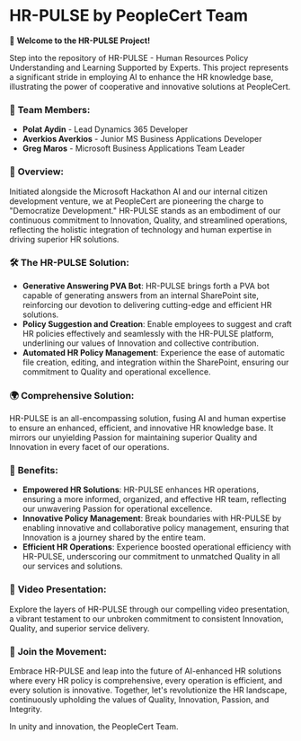 **HR-PULSE by PeopleCert Team**
===============================

🌟 **Welcome to the HR-PULSE Project!**

Step into the repository of HR-PULSE - Human Resources Policy Understanding and Learning Supported by Experts. This project represents a significant stride in employing AI to enhance the HR knowledge base, illustrating the power of cooperative and innovative solutions at PeopleCert.

### 🤝 **Team Members:**

-   **Polat Aydin** - Lead Dynamics 365 Developer
-   **Averkios Averkios** - Junior MS Business Applications Developer
-   **Greg Maros** - Microsoft Business Applications Team Leader

### 🌟 **Overview:**

Initiated alongside the Microsoft Hackathon AI and our internal citizen development venture, we at PeopleCert are pioneering the charge to "Democratize Development." HR-PULSE stands as an embodiment of our continuous commitment to Innovation, Quality, and streamlined operations, reflecting the holistic integration of technology and human expertise in driving superior HR solutions.

### 🛠️ **The HR-PULSE Solution:**

-   **Generative Answering PVA Bot**: HR-PULSE brings forth a PVA bot capable of generating answers from an internal SharePoint site, reinforcing our devotion to delivering cutting-edge and efficient HR solutions.
-   **Policy Suggestion and Creation**: Enable employees to suggest and craft HR policies effectively and seamlessly with the HR-PULSE platform, underlining our values of Innovation and collective contribution.
-   **Automated HR Policy Management**: Experience the ease of automatic file creation, editing, and integration within the SharePoint, ensuring our commitment to Quality and operational excellence.

### 🌍 **Comprehensive Solution:**

HR-PULSE is an all-encompassing solution, fusing AI and human expertise to ensure an enhanced, efficient, and innovative HR knowledge base. It mirrors our unyielding Passion for maintaining superior Quality and Innovation in every facet of our operations.

### 🎉 **Benefits:**

-   **Empowered HR Solutions**: HR-PULSE enhances HR operations, ensuring a more informed, organized, and effective HR team, reflecting our unwavering Passion for operational excellence.
-   **Innovative Policy Management**: Break boundaries with HR-PULSE by enabling innovative and collaborative policy management, ensuring that Innovation is a journey shared by the entire team.
-   **Efficient HR Operations**: Experience boosted operational efficiency with HR-PULSE, underscoring our commitment to unmatched Quality in all our services and solutions.

### 🎥 **Video Presentation:**

Explore the layers of HR-PULSE through our compelling video presentation, a vibrant testament to our unbroken commitment to consistent Innovation, Quality, and superior service delivery.

### 🤝 **Join the Movement:**

Embrace HR-PULSE and leap into the future of AI-enhanced HR solutions where every HR policy is comprehensive, every operation is efficient, and every solution is innovative. Together, let's revolutionize the HR landscape, continuously upholding the values of Quality, Innovation, Passion, and Integrity.

In unity and innovation, the PeopleCert Team.
